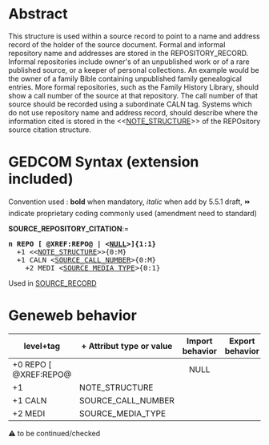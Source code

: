 ﻿# Abstract
This structure is used within a source record to point to a name and address record of the holder of the
source document.  Formal and informal repository name and addresses are stored in the
REPOSITORY_RECORD.  Informal repositories include owner's of an unpublished work or of a rare
published source, or a keeper of personal collections. An example would be the owner of a family Bible
containing unpublished family genealogical entries. More formal repositories, such as the Family History
Library, should show a call number of the source at that repository. The call number of that source
should be recorded using a subordinate CALN tag.  Systems which do not use repository name and
address record, should describe where the information cited is stored in the <&lt;<a href=Ged.NOTE_STRUCTURE.md>NOTE_STRUCTURE</a>&gt;>
of the REPOsitory source citation structure.


# GEDCOM Syntax (extension included)
Convention used : **bold** when mandatory, _italic_ when add by 5.5.1 draft, &#x23E9; indicate proprietary coding commonly used (amendment need to standard)<br />

**SOURCE_REPOSITORY_CITATION**:=
<pre>
<b>n REPO [ @XREF:REPO@ | &lt;<a href=Ged.NULL.md>NULL</a>&gt;]{1:1}</b>
  +1 &lt;&lt;<a href=Ged.NOTE_STRUCTURE.md>NOTE_STRUCTURE</a>&gt;&gt;{0:M}
  +1 CALN &lt;<a href=Ged.SOURCE_CALL_NUMBER.md>SOURCE_CALL_NUMBER</a>&gt;{0:M}
    +2 MEDI &lt;<a href=Ged.SOURCE_MEDIA_TYPE.md>SOURCE_MEDIA_TYPE</a>&gt;{0:1}
</pre>
Used in <a href=Ged.SOURCE_RECORD.md>SOURCE_RECORD</a><br />

# Geneweb behavior

level+tag  | + Attribut type or value | Import behavior | Export behavior  | Comment 
---------- | ------------- | :---------------: | :-----------------:| -----------
+0 REPO [ @XREF:REPO@ | | NULL | | |
+1  | NOTE_STRUCTURE | | |
+1 CALN | SOURCE_CALL_NUMBER | | |
+2 MEDI | SOURCE_MEDIA_TYPE | | |

:warning: to be continued/checked

